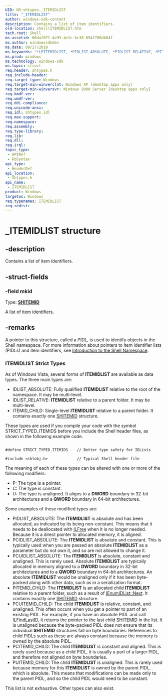 ```yaml
---
UID: NS:shtypes._ITEMIDLIST
title: "_ITEMIDLIST"
author: windows-sdk-content
description: Contains a list of item identifiers.
old-location: shell\ITEMIDLIST.htm
tech.root: Shell
ms.assetid: 60daf071-4e93-4e1c-bc38-894f706db04f
ms.author: windowssdkdev
ms.date: 09/27/2018
ms.keywords: "*LPITEMIDLIST, *PIDLIST_ABSOLUTE, *PIDLIST_RELATIVE, *PITEMID_CHILD, *PUIDLIST_RELATIVE, *PUITEMID_CHILD, ITEMIDLIST, ITEMIDLIST structure [Windows Shell], ITEMIDLIST_ABSOLUTE, ITEMIDLIST_RELATIVE, ITEMID_CHILD, _ITEMIDLIST, _win32_ITEMIDLIST, shell.ITEMIDLIST, shtypes/ITEMIDLIST"
ms.prod: windows
ms.technology: windows-sdk
ms.topic: struct
req.header: shtypes.h
req.include-header: 
req.target-type: Windows
req.target-min-winverclnt: Windows XP [desktop apps only]
req.target-min-winversvr: Windows 2000 Server [desktop apps only]
req.kmdf-ver: 
req.umdf-ver: 
req.ddi-compliance: 
req.unicode-ansi: 
req.idl: Shtypes.idl
req.max-support: 
req.namespace: 
req.assembly: 
req.type-library: 
req.lib: 
req.dll: 
req.irql: 
topic_type:
 - APIRef
 - kbSyntax
api_type:
 - HeaderDef
api_location:
 - Shtypes.h
api_name:
 - ITEMIDLIST
product: Windows
targetos: Windows
req.typenames: ITEMIDLIST
req.redist: 
---
```


# _ITEMIDLIST structure


## -description


Contains a list of item identifiers.


## -struct-fields




### -field mkid

Type: <b><a href="https://msdn.microsoft.com/794c8425-2319-4339-881c-c5083ab05638">SHITEMID</a></b>

A list of item identifiers.


## -remarks



A pointer to this structure, called a <i>PIDL</i>, is used to identify objects in the Shell namespace.  For more information about pointers to item identifier lists (PIDLs) and item identifiers, see <a href="https://msdn.microsoft.com/539c4455-e1c7-45a0-b3c3-781f2b7a1617">Introduction to the Shell Namespace</a>.

<h3><a id="ITEMIDLIST_Strict_Types"></a><a id="itemidlist_strict_types"></a><a id="ITEMIDLIST_STRICT_TYPES"></a>ITEMIDLIST Strict Types</h3>
As of Windows Vista, several forms of <b>ITEMIDLIST</b> are available as data types. The three main types are:

                

<ul>
<li>IDLIST_ABSOLUTE: Fully qualified <b>ITEMIDLIST</b> relative to the root of the namespace. It may be multi-level.</li>
<li>IDLIST_RELATIVE: <b>ITEMIDLIST</b> relative to a parent folder. It may be multi-level.</li>
<li>ITEMID_CHILD: Single-level <b>ITEMIDLIST</b> relative to a parent folder. It contains exactly one <a href="https://msdn.microsoft.com/794c8425-2319-4339-881c-c5083ab05638">SHITEMID</a> structure.</li>
</ul>
These types are used if you compile your code with the symbol STRICT_TYPED_ITEMIDS before you include the Shell header files, as shown in the following example code.


```

#define STRICT_TYPED_ITEMIDS    // Better type safety for IDLists

#include <shlobj.h>             // Typical Shell header file
```


The meaning of each of these types can be altered with one or more of the following modifiers:

<ul>
<li>P: The type is a pointer.</li>
<li>C: The type is constant.</li>
<li>U: The type is unaligned. It aligns to a <b>DWORD</b> boundary in 32-bit architectures and a <b>QWORD</b> boundary in 64-bit architectures.</li>
</ul>
Some examples of these modified types are:

<ul>
<li>PIDLIST_ABSOLUTE: The <b>ITEMIDLIST</b> is absolute and has been allocated, as indicated by its being non-constant. This means that it needs to be deallocated with <a href="https://msdn.microsoft.com/3457f36e-fdfd-44a4-90ca-a86f00bc9f36">ILFree</a> when it is no longer needed. Because it is a direct pointer to allocated memory, it is aligned.</li>
<li>PCIDLIST_ABSOLUTE: The <b>ITEMIDLIST</b> is absolute and constant. This is typically used when you are passed an absolute <b>ITEMIDLIST</b> as a parameter but do not own it, and so are not allowed to change it.</li>
<li>PCUIDLIST_ABSOLUTE: The <b>ITEMIDLIST</b> is absolute, constant and unaligned. This is rarely used. Absolute <b>ITEMIDLIST</b> are typically allocated in memory aligned to a <b>DWORD</b> boundary in 32-bit architectures and to a <b>QWORD</b> boundary in 64-bit architectures. An absolute <b>ITEMIDLIST</b> would be unaligned only if it has been byte-packed along with other data, such as in a serialization format.</li>
<li>PITEMID_CHILD: The <b>ITEMIDLIST</b> is an allocated child <b>ITEMIDLIST</b> relative to a parent folder, such as a result of <a href="https://msdn.microsoft.com/4b2cd7a3-687c-4a51-b9af-a01576463f0b">IEnumIDList::Next</a>. It contains exactly one <a href="https://msdn.microsoft.com/794c8425-2319-4339-881c-c5083ab05638">SHITEMID</a> structure.</li>
<li>PCUITEMID_CHILD: The child <b>ITEMIDLIST</b> is relative, constant, and unaligned. This often occurs when you get a pointer to part of an existing PIDL. For example, if you have an absolute PIDL and call <a href="https://msdn.microsoft.com/877029b7-a2fb-42c2-98a1-0eb6f229f1d9">ILFindLastID</a>, it returns the pointer to the last child <a href="https://msdn.microsoft.com/794c8425-2319-4339-881c-c5083ab05638">SHITEMID</a> in the list. It is unaligned because the byte-packed PIDL does not ensure that its individual <b>SHITEMID</b> structures fall on byte boundaries. References to child PIDLs such as these are always constant because the memory is owned by the absolute PIDL.</li>
<li>PCITEMID_CHILD: The child <b>ITEMIDLIST</b> is constant and aligned. This is rarely used because as a child PIDL, it is usually a part of a larger PIDL, and therefore not aligned on byte boundaries.</li>
<li>PUITEMID_CHILD: The child <b>ITEMIDLIST</b> is unaligned. This is rarely used because memory for this <b>ITEMIDLIST</b> is owned by the parent PIDL, which is absolute. This means that modifications can be made only to the parent PIDL, and so the child PIDL would need to be constant.</li>
</ul>
This list is not exhaustive. Other types can also exist.



